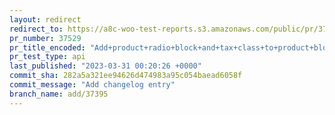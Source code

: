 ```yaml
---
layout: redirect
redirect_to: https://a8c-woo-test-reports.s3.amazonaws.com/public/pr/37529/api/index.html
pr_number: 37529
pr_title_encoded: "Add+product+radio+block+and+tax+class+to+product+blocks+editor"
pr_test_type: api
last_published: "2023-03-31 00:20:26 +0000"
commit_sha: 282a5a321ee94626d474983a95c054baead6058f
commit_message: "Add changelog entry"
branch_name: add/37395
---
```

